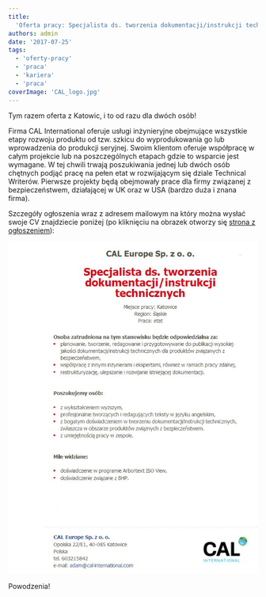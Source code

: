 ```yaml
---
title:
  'Oferta pracy: Specjalista ds. tworzenia dokumentacji/instrukcji technicznych'
authors: admin
date: '2017-07-25'
tags:
  - 'oferty-pracy'
  - 'praca'
  - 'kariera'
  - 'praca'
coverImage: 'CAL_logo.jpg'
---
```


Tym razem oferta z Katowic, i to od razu dla dwóch osób!

<!--truncate-->

Firma CAL International oferuje usługi inżynieryjne obejmujące wszystkie etapy
rozwoju produktu od tzw. szkicu do wyprodukowania go lub wprowadzenia do
produkcji seryjnej. Swoim klientom oferuje współpracę w całym projekcie lub na
poszczególnych etapach gdzie to wsparcie jest wymagane. W tej chwili trwają
poszukiwania jednej lub dwóch osób chętnych podjąć pracę na pełen etat w
rozwijającym się dziale Technical Writerów. Pierwsze projekty będą obejmowały
prace dla firmy związanej z bezpieczeństwem, działającej w UK oraz w USA (bardzo
duża i znana firma).

Szczegóły ogłoszenia wraz z adresem mailowym na który można wysłać swoje CV
znajdziecie poniżej (po kliknięciu na obrazek otworzy się
[strona z ogłoszeniem](http://cad.pl/component/jobs/pokaz/28318-specjalista-ds-tworzenia-dokumentacjiinstrukcji-technicznych.html)):

[![](images/Oferta_CAL.jpg)](http://cad.pl/component/jobs/pokaz/28318-specjalista-ds-tworzenia-dokumentacjiinstrukcji-technicznych.html)

Powodzenia!

